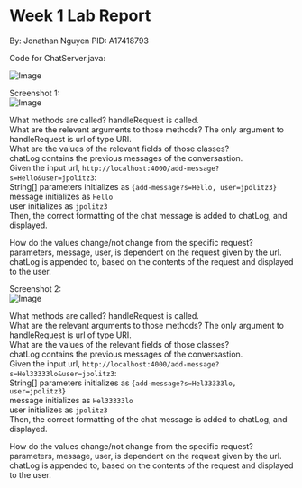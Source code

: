 # Week 1 Lab Report
By: Jonathan Nguyen
PID: A17418793

Code for ChatServer.java: <br>

![Image](https://i.imgur.com/Vdy3UGF.png)

Screenshot 1: <br>
![Image](https://i.imgur.com/g6tlez0.png)

What methods are called? handleRequest is called. <br>
What are the relevant arguments to those methods? The only argument to handleRequest is url of type URI. <br>
What are the values of the relevant fields of those classes? <br>
chatLog contains the previous messages of the conversastion. <br>
Given the input url, `http://localhost:4000/add-message?s=Hello&user=jpolitz3`: <br>
String[] parameters initializes as `{add-message?s=Hello, user=jpolitz3}` <br>
message initializes as `Hello` <br>
user initializes as `jpolitz3` <br>
Then, the correct formatting of the chat message is added to chatLog, and displayed. <br>

How do the values change/not change from the specific request? <br>
parameters, message, user, is dependent on the request given by the url. <br>
chatLog is appended to, based on the contents of the request and displayed to the user. <br>

Screenshot 2: <br>
![Image](https://i.imgur.com/hjcxRWm.png)

What methods are called? handleRequest is called. <br>
What are the relevant arguments to those methods? The only argument to handleRequest is url of type URI. <br>
What are the values of the relevant fields of those classes? <br>
chatLog contains the previous messages of the conversastion. <br>
Given the input url, `http://localhost:4000/add-message?s=Hel33333lo&user=jpolitz3`: <br>
String[] parameters initializes as `{add-message?s=Hel33333lo, user=jpolitz3}` <br>
message initializes as `Hel33333lo` <br>
user initializes as `jpolitz3` <br>
Then, the correct formatting of the chat message is added to chatLog, and displayed. <br>

How do the values change/not change from the specific request? <br>
parameters, message, user, is dependent on the request given by the url. <br>
chatLog is appended to, based on the contents of the request and displayed to the user. <br>
